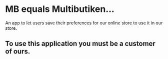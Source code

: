

# MB equals Multibutiken...
An app to let users save their preferences for our online store to use it in our store.

## To use this application you must be a customer of ours.
